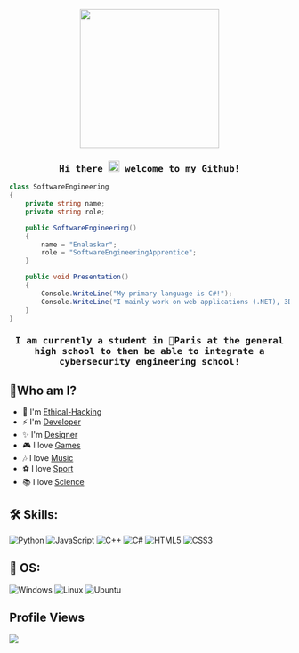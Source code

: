 <p align="center">
  <img width="250" src="https://media.discordapp.net/attachments/951116200719552562/1084958580903510196/welcome-images-server.gif">
</p>
<h3 align="center"><samp> Hi there <img src="https://user-images.githubusercontent.com/42378118/110234147-e3259600-7f4e-11eb-95be-0c4047144dea.gif" width="20" height="20">  welcome to my Github!</samp></h3>

```cs
class SoftwareEngineering
{
    private string name;
    private string role;

    public SoftwareEngineering()
    {
        name = "Enalaskar";
        role = "SoftwareEngineeringApprentice";
    }

    public void Presentation()
    {
        Console.WriteLine("My primary language is C#!");
        Console.WriteLine("I mainly work on web applications (.NET), 3D video games (Unity & C#), etc..");
    }
}
```
<h3 align="center"><samp>I am currently a student in 🗼Paris at the general high school to then be able to integrate a cybersecurity engineering school!</samp></h3>

## 📌Who am I?

- 🎯 I'm [Ethical-Hacking](https://fr.wikipedia.org/wiki/Hacking_%C3%A9thique)
- ⚡ I'm [Developer](https://github.com/Enalaskar)
- ✨ I'm [Designer](https://www.adobe.com/)
- 🎮 I love [Games](https://www.callofduty.com/)
- 🎶 I love [Music](https://www.youtube.com/watch?v=tjsdhCT61O4&list=RDtjsdhCT61O4&start_radio=1)
- ⚽ I love [Sport](https://www.basic-fit.com/)
- 📚 I love [Science](https://www.youtube.com/watch?v=E5LvA8FHBxs)

## 🛠️ Skills:

![Python](https://img.shields.io/badge/Python-%231572B6.svg?style=for-the-badge&logo=Python&logoColor=white)
![JavaScript](https://img.shields.io/badge/javascript-%23323330.svg?style=for-the-badge&logo=javascript&logoColor=%23F7DF1E)
![C++](https://img.shields.io/badge/c++-%2300599C.svg?style=for-the-badge&logo=c%2B%2B&logoColor=white)
![C#](https://img.shields.io/badge/c%23-%23239120.svg?style=for-the-badge&logo=c-sharp&logoColor=white)
![HTML5](https://img.shields.io/badge/html5-%23E34F26.svg?style=for-the-badge&logo=html5&logoColor=white)
![CSS3](https://img.shields.io/badge/css3-%231572B6.svg?style=for-the-badge&logo=css3&logoColor=white)

## 🔧 OS:
 ![Windows](https://img.shields.io/badge/Windows-0078D6?style=for-the-badge&logo=windows&logoColor=white)
 ![Linux](https://img.shields.io/badge/Linux-FCC624?style=for-the-badge&logo=linux&logoColor=black)
 ![Ubuntu](https://img.shields.io/badge/Ubuntu-E95420?style=for-the-badge&logo=ubuntu&logoColor=white)
    
 ## Profile Views
 
<a href="https://github.com/Enalaskar?tab=repositories">
    <img src="https://komarev.com/ghpvc/?username=Enalaskar&style=for-the-badge">
</a>
